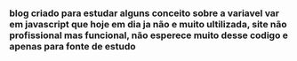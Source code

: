 ### blog criado para estudar alguns conceito sobre a variavel var em javascript que hoje em dia ja não e muito ultilizada, site não profissional mas funcional, não esperece muito desse codigo e apenas para fonte de estudo